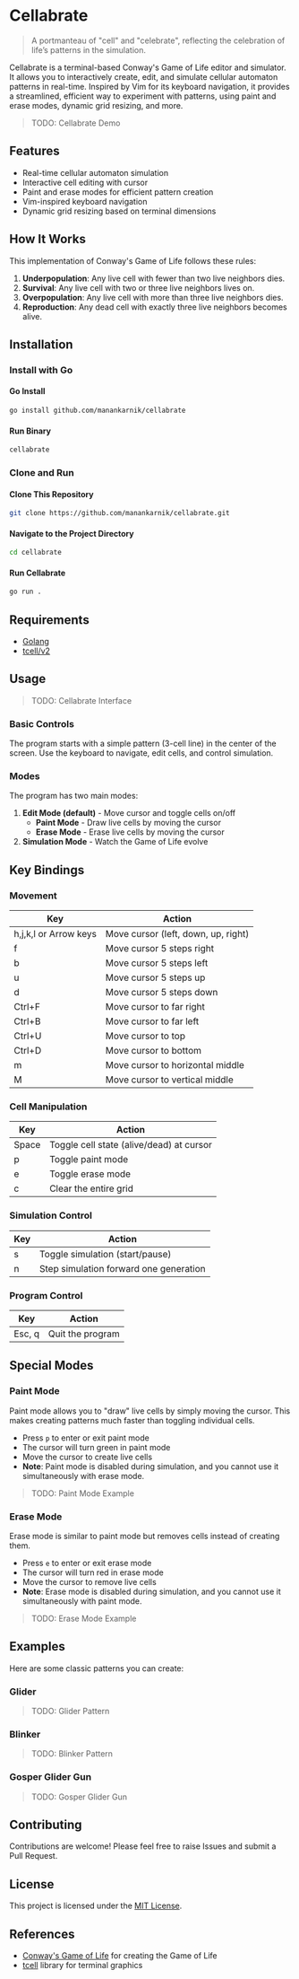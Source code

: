 # Cellabrate

> A portmanteau of "cell" and "celebrate", reflecting the celebration of life’s patterns in the simulation.

Cellabrate is a terminal-based Conway's Game of Life editor and simulator. It allows you to interactively create, edit, and simulate cellular automaton patterns in real-time. Inspired by Vim for its keyboard navigation, it provides a streamlined, efficient way to experiment with patterns, using paint and erase modes, dynamic grid resizing, and more.

> TODO: Cellabrate Demo

## Features

- Real-time cellular automaton simulation
- Interactive cell editing with cursor
- Paint and erase modes for efficient pattern creation
- Vim-inspired keyboard navigation
- Dynamic grid resizing based on terminal dimensions

## How It Works

This implementation of Conway's Game of Life follows these rules:

1. **Underpopulation**: Any live cell with fewer than two live neighbors dies.
2. **Survival**: Any live cell with two or three live neighbors lives on.
3. **Overpopulation**: Any live cell with more than three live neighbors dies.
4. **Reproduction**: Any dead cell with exactly three live neighbors becomes alive.

## Installation

### Install with Go

#### Go Install

```bash
go install github.com/manankarnik/cellabrate
```

#### Run Binary

```bash
cellabrate
```

### Clone and Run

#### Clone This Repository

```bash
git clone https://github.com/manankarnik/cellabrate.git
```

#### Navigate to the Project Directory

```bash
cd cellabrate
```

#### Run Cellabrate

```bash
go run .
```

## Requirements

- [Golang](https://go.dev/)
- [tcell/v2](https://github.com/gdamore/tcell)

## Usage

> TODO: Cellabrate Interface

### Basic Controls

The program starts with a simple pattern (3-cell line) in the center of the screen. Use the keyboard to navigate, edit cells, and control simulation.

### Modes

The program has two main modes:

1. **Edit Mode (default)** - Move cursor and toggle cells on/off
   - **Paint Mode** - Draw live cells by moving the cursor
   - **Erase Mode** - Erase live cells by moving the cursor
2. **Simulation Mode** - Watch the Game of Life evolve

## Key Bindings

### Movement

| Key                   | Action                              |
| --------------------- | ----------------------------------- |
| h,j,k,l or Arrow keys | Move cursor (left, down, up, right) |
| f                     | Move cursor 5 steps right           |
| b                     | Move cursor 5 steps left            |
| u                     | Move cursor 5 steps up              |
| d                     | Move cursor 5 steps down            |
| Ctrl+F                | Move cursor to far right            |
| Ctrl+B                | Move cursor to far left             |
| Ctrl+U                | Move cursor to top                  |
| Ctrl+D                | Move cursor to bottom               |
| m                     | Move cursor to horizontal middle    |
| M                     | Move cursor to vertical middle      |

### Cell Manipulation

| Key   | Action                                   |
| ----- | ---------------------------------------- |
| Space | Toggle cell state (alive/dead) at cursor |
| p     | Toggle paint mode                        |
| e     | Toggle erase mode                        |
| c     | Clear the entire grid                    |

### Simulation Control

| Key | Action                                 |
| --- | -------------------------------------- |
| s   | Toggle simulation (start/pause)        |
| n   | Step simulation forward one generation |

### Program Control

| Key    | Action           |
| ------ | ---------------- |
| Esc, q | Quit the program |

## Special Modes

### Paint Mode

Paint mode allows you to "draw" live cells by simply moving the cursor. This makes creating patterns much faster than toggling individual cells.

- Press `p` to enter or exit paint mode
- The cursor will turn green in paint mode
- Move the cursor to create live cells
- **Note**: Paint mode is disabled during simulation, and you cannot use it simultaneously with erase mode.

> TODO: Paint Mode Example

### Erase Mode

Erase mode is similar to paint mode but removes cells instead of creating them.

- Press `e` to enter or exit erase mode
- The cursor will turn red in erase mode
- Move the cursor to remove live cells
- **Note**: Erase mode is disabled during simulation, and you cannot use it simultaneously with paint mode.

> TODO: Erase Mode Example

## Examples

Here are some classic patterns you can create:

### Glider

> TODO: Glider Pattern

### Blinker

> TODO: Blinker Pattern

### Gosper Glider Gun

> TODO: Gosper Glider Gun

## Contributing

Contributions are welcome! Please feel free to raise Issues and submit a Pull Request.

## License

This project is licensed under the [MIT License](LICENSE).

## References

- [Conway's Game of Life](https://en.wikipedia.org/wiki/Conway%27s_Game_of_Life) for creating the Game of Life
- [tcell](https://github.com/gdamore/tcell) library for terminal graphics
